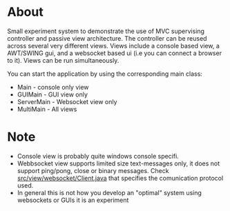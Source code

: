 # About
Small experiment system to demonstrate the use of MVC supervising controller and passive view architecture. The controller can be reused across several very different views.
Views include a console based view, a AWT/SWING gui, and a websocket based ui (i.e you can connect a browser to it). Views can be run simultaneously.

You can start the application by using the corresponding main class:
* Main - console only view
* GUIMain - GUI view only
* ServerMain - Websocket view only
* MultiMain - All views


# Note
* Console view is probably quite windows console specifi.
* Webbsocket view supports limited size text-messages only, it does not support ping/pong, close or binary messages. Check [src/view/websocket/Client.java](src/view/websocket/Client.java) that specifies the comunication protocol used.
* In general this is not how you develop an "optimal" system using websockets or GUIs it is an experiment
